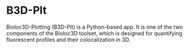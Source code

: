 # B3D-Plt
Bioloc3D-Plotting (B3D-Plt) is a Python-based app. It is one of the two components of the Bioloc3D toolset, which is designed for quantifying fluorescent profiles and their colocalization in 3D.
